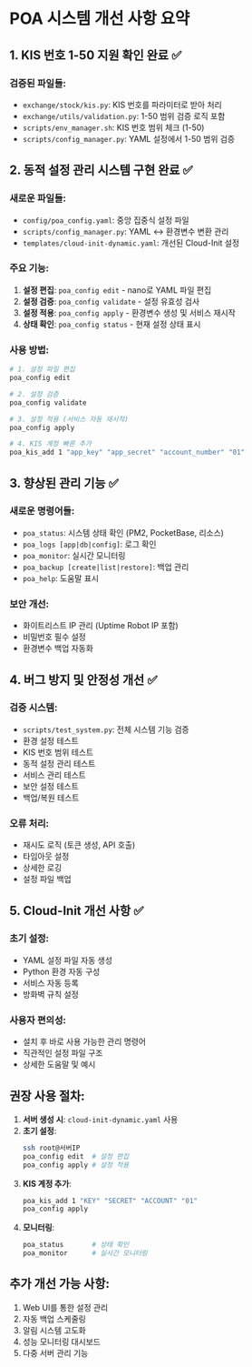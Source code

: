 # POA 시스템 개선 사항 요약

## 1. KIS 번호 1-50 지원 확인 완료 ✅

### 검증된 파일들:
- `exchange/stock/kis.py`: KIS 번호를 파라미터로 받아 처리
- `exchange/utils/validation.py`: 1-50 범위 검증 로직 포함
- `scripts/env_manager.sh`: KIS 번호 범위 체크 (1-50)
- `scripts/config_manager.py`: YAML 설정에서 1-50 범위 검증

## 2. 동적 설정 관리 시스템 구현 완료 ✅

### 새로운 파일들:
- `config/poa_config.yaml`: 중앙 집중식 설정 파일
- `scripts/config_manager.py`: YAML ↔ 환경변수 변환 관리
- `templates/cloud-init-dynamic.yaml`: 개선된 Cloud-Init 설정

### 주요 기능:
1. **설정 편집**: `poa_config edit` - nano로 YAML 파일 편집
2. **설정 검증**: `poa_config validate` - 설정 유효성 검사
3. **설정 적용**: `poa_config apply` - 환경변수 생성 및 서비스 재시작
4. **상태 확인**: `poa_config status` - 현재 설정 상태 표시

### 사용 방법:
```bash
# 1. 설정 파일 편집
poa_config edit

# 2. 설정 검증
poa_config validate

# 3. 설정 적용 (서비스 자동 재시작)
poa_config apply

# 4. KIS 계정 빠른 추가
poa_kis_add 1 "app_key" "app_secret" "account_number" "01"
```

## 3. 향상된 관리 기능 ✅

### 새로운 명령어들:
- `poa_status`: 시스템 상태 확인 (PM2, PocketBase, 리소스)
- `poa_logs [app|db|config]`: 로그 확인
- `poa_monitor`: 실시간 모니터링
- `poa_backup [create|list|restore]`: 백업 관리
- `poa_help`: 도움말 표시

### 보안 개선:
- 화이트리스트 IP 관리 (Uptime Robot IP 포함)
- 비밀번호 필수 설정
- 환경변수 백업 자동화

## 4. 버그 방지 및 안정성 개선 ✅

### 검증 시스템:
- `scripts/test_system.py`: 전체 시스템 기능 검증
- 환경 설정 테스트
- KIS 번호 범위 테스트
- 동적 설정 관리 테스트
- 서비스 관리 테스트
- 보안 설정 테스트
- 백업/복원 테스트

### 오류 처리:
- 재시도 로직 (토큰 생성, API 호출)
- 타임아웃 설정
- 상세한 로깅
- 설정 파일 백업

## 5. Cloud-Init 개선 사항 ✅

### 초기 설정:
- YAML 설정 파일 자동 생성
- Python 환경 자동 구성
- 서비스 자동 등록
- 방화벽 규칙 설정

### 사용자 편의성:
- 설치 후 바로 사용 가능한 관리 명령어
- 직관적인 설정 파일 구조
- 상세한 도움말 및 예시

## 권장 사용 절차:

1. **서버 생성 시**: `cloud-init-dynamic.yaml` 사용
2. **초기 설정**:
   ```bash
   ssh root@서버IP
   poa_config edit  # 설정 편집
   poa_config apply # 설정 적용
   ```
3. **KIS 계정 추가**:
   ```bash
   poa_kis_add 1 "KEY" "SECRET" "ACCOUNT" "01"
   poa_config apply
   ```
4. **모니터링**:
   ```bash
   poa_status       # 상태 확인
   poa_monitor      # 실시간 모니터링
   ```

## 추가 개선 가능 사항:

1. Web UI를 통한 설정 관리
2. 자동 백업 스케줄링
3. 알림 시스템 고도화
4. 성능 모니터링 대시보드
5. 다중 서버 관리 기능
